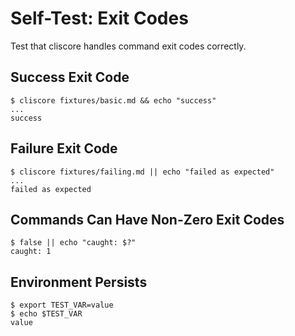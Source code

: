 # Self-Test: Exit Codes

Test that cliscore handles command exit codes correctly.

## Success Exit Code

```console
$ cliscore fixtures/basic.md && echo "success"
...
success
```

## Failure Exit Code

```console
$ cliscore fixtures/failing.md || echo "failed as expected"
...
failed as expected
```

## Commands Can Have Non-Zero Exit Codes

```console
$ false || echo "caught: $?"
caught: 1
```

## Environment Persists

```console
$ export TEST_VAR=value
$ echo $TEST_VAR
value
```
